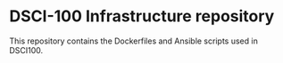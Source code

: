 # DSCI-100 Infrastructure repository

This repository contains the Dockerfiles and Ansible scripts used in DSCI100.
